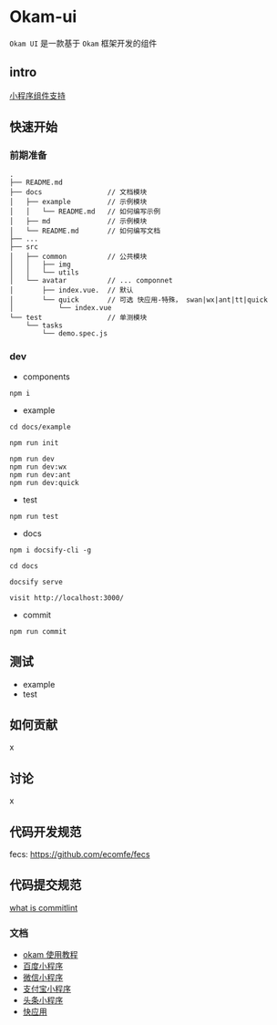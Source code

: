 # Okam-ui
`Okam UI` 是一款基于 `Okam` 框架开发的组件

## intro

[小程序组件支持](http://agroup.baidu.com/okam/file/view/211486)

## 快速开始

### 前期准备

```
.
├── README.md
├── docs                // 文档模块
│   ├── example         // 示例模块
│   │   └── README.md   // 如何编写示例
│   ├── md              // 示例模块
│   └── README.md       // 如何编写文档
├── ...
├── src
│   ├── common          // 公共模块
│   │   ├── img
│   │   └── utils
│   └── avatar          // ... componnet
│       ├── index.vue.  // 默认
│       └── quick       // 可选 快应用-特殊， swan|wx|ant|tt|quick
│           └── index.vue
└── test                // 单测模块
    └── tasks
        └── demo.spec.js
```

### dev
* components

```
npm i

```

* example

```
cd docs/example

npm run init

npm run dev
npm run dev:wx
npm run dev:ant
npm run dev:quick

```
* test

```
npm run test
```

* docs

```
npm i docsify-cli -g

cd docs

docsify serve

visit http://localhost:3000/
```

* commit

```
npm run commit
```

## 测试
- example
- test

## 如何贡献
x

## 讨论
x

## 代码开发规范
fecs: https://github.com/ecomfe/fecs

## 代码提交规范
[what is commitlint](https://github.com/marionebl/commitlint#what-is-commitlint)

### 文档
* [okam 使用教程](https://ecomfe.github.io/okam)
* [百度小程序](https://smartprogram.baidu.com/docs/develop/tutorial/codedir)
* [微信小程序](https://developers.weixin.qq.com/miniprogram/dev/index.html)
* [支付宝小程序](https://docs.alipay.com/mini/developer/getting-started)
* [头条小程序](https://microapp.bytedance.com/docs/framework/)
* [快应用](https://doc.quickapp.cn/)

